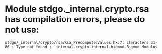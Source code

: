 # Module stdgo._internal.crypto.rsa has compilation errors, please do not use:
```
stdgo/_internal/crypto/rsa/Rsa_PrecomputedValues.hx:7: characters 31-86 : Type not found : _internal.crypto.internal.bigmod.Bigmod_Modulus

```

